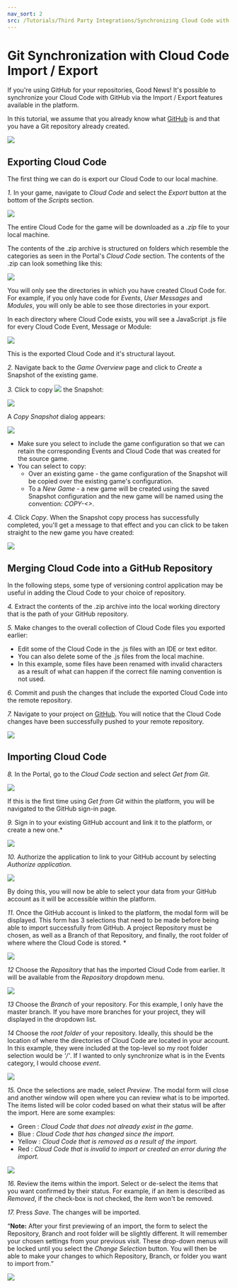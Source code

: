 ```yaml
---
nav_sort: 2
src: /Tutorials/Third Party Integrations/Synchronizing Cloud Code with GitHub.md
---
```


# Git Synchronization with Cloud Code Import / Export

If you're using GitHub for your repositories, Good News! It's possible to synchronize your Cloud Code with GitHub via the Import / Export features available in the platform.

In this tutorial, we assume that you already know what [GitHub](http://www.github.com) is and that you have a Git repository already created.

![](img/GitSynch/14.png)

## Exporting Cloud Code

The first thing we can do is export our Cloud Code to our local machine.

 *1.* In your game, navigate to *Cloud Code* and select the *Export* button at the bottom of the *Scripts* section.

 ![](img/GitSynch/15.png)

 The entire Cloud Code for the game will be downloaded as a *.zip* file to your local machine.

 The contents of the .zip archive is structured on folders which resemble the categories as seen in the Portal's *Cloud Code* section. The contents of the .zip can look something like this:

![](img/GitSynch/20.png)


You will only see the directories in which you have created Cloud Code for. For example, if you only have code for *Events*, *User Messages* and *Modules*, you will only be able to see those directories in your export.

In each directory where Cloud Code exists, you will see a JavaScript .js file for every Cloud Code Event, Message or Module:

![](img/GitSynch/21.png)

This is the exported Cloud Code and it's structural layout.

*2.* Navigate back to the *Game Overview* page and click to *Create* a Snapshot of the existing game.

*3.* Click to copy ![](/img/icons/copyicon.png) the Snapshot:

![](img/GitSynch/16.png)

A *Copy Snapshot* dialog appears:

![](img/GitSynch/19.png)

* Make sure you select to include the game configuration so that we can retain the corresponding Events and Cloud Code that was created for the source game.
* You can select to copy:
  * Over an existing game - the game configuration of the Snapshot will be copied over the existing game's configuration.
  * To a *New Game* - a new game will be created using the saved Snapshot configuration and the new game will be named using the convention: *COPY-<<name of current game>>*.

*4.* Click *Copy*. When the Snapshot copy process has successfully completed, you'll get a message to that effect and you can click to be taken straight to the new game you have created:

![](img/GitSynch/17.png)

## Merging Cloud Code into a GitHub Repository

In the following steps, some type of versioning control application may be useful in adding the Cloud Code to your choice of repository.

*4.* Extract the contents of the .zip archive into the local working directory that is the path of your GitHub repository.

*5.* Make changes to the overall collection of Cloud Code files you exported earlier:
* Edit some of the Cloud Code in the .js files with an IDE or text editor.
* You can also delete some of the .js files from the local machine.
* In this example, some files have been renamed with invalid characters as a result of what can happen if the correct file naming convention is not used.

*6.* Commit and push the changes that include the exported Cloud Code into the remote repository.

*7.* Navigate to your project on [GitHub](http://www.github.com). You will notice that the Cloud Code changes have been successfully pushed to your remote repository.

 ![](img/GitSynch/22.png)

## Importing Cloud Code

*8.* In the Portal, go to the *Cloud Code* section and select *Get from Git*.

![](img/GitSynch/23.png)

If this is the first time using *Get from Git* within the platform, you will be navigated to the GitHub sign-in page.

*9.* Sign in to your existing GitHub account and link it to the platform, or create a new one.*

![](img/GitSynch/7.png)

*10.* Authorize the application to link to your GitHub account by selecting *Authorize application.*

![](img/GitSynch/8.png)

By doing this, you will now be able to select your data from your GitHub account as it will be accessible within the platform.

*11.* Once the GitHub account is linked to the platform, the modal form will be displayed. This form has 3 selections that need to be made before being able to import successfully from GitHub. A project Repository must be chosen, as well as a Branch of that Repository, and finally, the root folder of where where the Cloud Code is stored. *

![](img/GitSynch/9.png)

*12* Choose the *Repository* that has the imported Cloud Code from earlier. It will be available from the *Repository* dropdown menu.

![](img/GitSynch/10.png)

*13* Choose the *Branch* of your repository. For this example, I only have the master branch. If you have more branches for your project, they will displayed in the dropdown list.

*14* Choose the *root folder* of your repository. Ideally, this should be the location of where the directories of Cloud Code are located in your account. In this example, they were included at the top-level so my root folder selection would be *'/'*. If I wanted to only synchronize what is in the Events category, I would choose *event*.

![](img/GitSynch/11.png)

*15.* Once the selections are made, select *Preview*. The modal form will close and another window will open where you can review what is to be imported. The items listed will be color coded based on what their status will be after the import. Here are some examples:

* Green : *Cloud Code that does not already exist in the game.*
* Blue : *Cloud Code that has changed since the import.*
* Yellow : *Cloud Code that is removed as a result of the import.*
* Red : *Cloud Code that is invalid to import or created an error during the import.*

![](img/GitSynch/12.png)

*16.* Review the items within the import. Select or de-select the items that you want confirmed by their status. For example, if an item is described as *Removed*, if the check-box is not checked, the item won't be removed.

*17.* Press *Save*. The changes will be imported.

<q>**Note:** After your first previewing of an import, the form to select the Repository, Branch and root folder will be slightly different. It will remember your chosen settings from your previous visit. These drop-down menus will be locked until you select the *Change Selection* button. You will then be able to make your changes to which Repository, Branch, or folder you want to import from.</q>

![](img/GitSynch/13.png)
